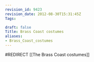 ```yaml
---
revision_id: 9423
revision_date: 2012-08-30T15:31:45Z
Tags:

draft: false
Title: Brass Coast costumes
aliases:
- Brass_Coast_costumes
---
```

#REDIRECT [[The Brass Coast costumes]]